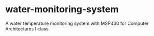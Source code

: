# water-monitoring-system
A water temperature monitoring system with MSP430 for Computer Architectures I class.
